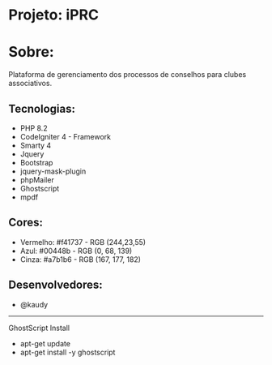 # Projeto: iPRC
# Sobre:
Plataforma de gerenciamento dos processos de conselhos para clubes associativos.

## Tecnologias:
- PHP 8.2
- CodeIgniter 4 - Framework
- Smarty 4
- Jquery
- Bootstrap
- jquery-mask-plugin
- phpMailer
- Ghostscript
- mpdf

## Cores:
- Vermelho: #f41737 - RGB (244,23,55)
- Azul: #00448b - RGB (0, 68, 139)
- Cinza: #a7b1b6 - RGB (167, 177, 182)

## Desenvolvedores:
- @kaudy

---------------------------------------------------------------------------
GhostScript Install
- apt-get update
- apt-get install -y ghostscript

